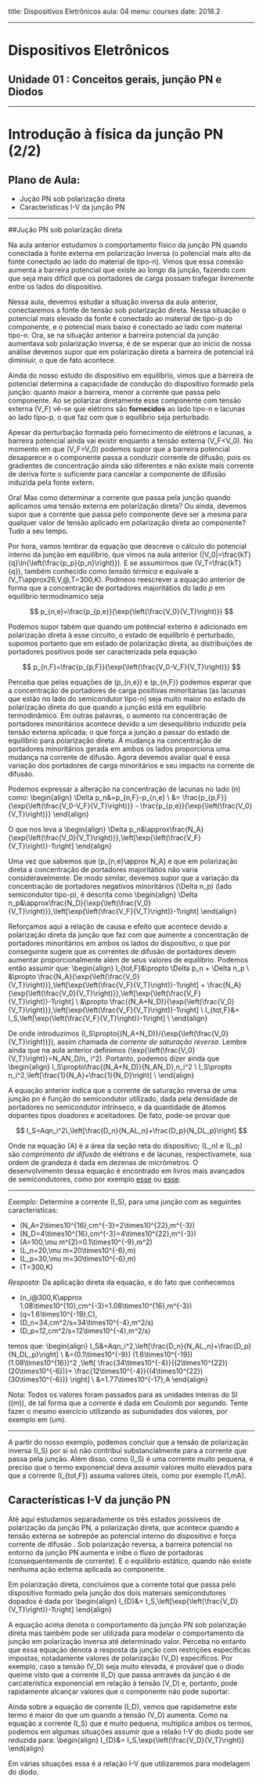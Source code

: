 title: Dispositivos Eletrônicos
aula: 04
menu: courses
date: 2018.2

---

# Dispositivos Eletrônicos
## Unidade 01 : Conceitos gerais, junção PN e Diodos

---

Introdução à física da junção PN (2/2)
======================================

## Plano de Aula:
* Jução PN sob polarização direta
* Características I-V da junção PN

---

##Jução PN sob polarização direta

Na aula anterior estudamos o comportamento físico da junção PN quando conectada à fonte externa em polarização inversa (o potencial mais alto da fonte conectado ao lado do material de tipo-n). Vimos que essa conexão aumenta a barreira potencial que existe ao longo da junção, fazendo com que seja mais difícil que os portadores de carga possam trafegar livremente entre os lados do dispositivo.

Nessa aula, devemos estudar a situação inversa da aula anterior, conectaremos a fonte de tensão sob polarização direta. Nessa situação o potencial mais elevado da fonte é conectado ao material de tipo-p do componente, e o potencial mais baixo é conectado ao lado com material tipo-n. Ora, se na situação anterior a barreira potencial da junção aumentava sob polarização inversa, é de se esperar que ao início de nossa análise devemos supor que em polarização direta a barreira de potencial irá diminiuir, o que de fato acontece.

Ainda do nosso estudo do dispositivo em equilíbrio, vimos que a barreira de potencial determina a capacidade de condução do dispositivo formado pela junção: quanto maior a barreira, menor a corrente que passa pelo componente. Ao se polarizar diretamente esse componente com tensão externa \(V_F\) vê-se que elétrons são **fornecidos** ao lado tipo-n e lacunas ao lado tipo-p, o que faz com que o equilíbrio seja perturbado.

Apesar da perturbação formada pelo fornecimento de elétrons e lacunas, a barreira potencial ainda vai existir enquanto a tensão externa \(V_F<V_0\). No momento em que \(V_F=V_0\) podemos supor que a barreira potencial desaparece e o componente passa a conduzir corrente de difusão, pois os gradientes de concentração ainda são diferentes e não existe mais corrente de deriva forte o suficiente para cancelar a componente de difusão induzida pela fonte extern.

Ora! Mas como determinar a corrente que passa pela junção quando aplicamos uma tensão externa em polarização direta? Ou ainda, devemos supor que a corrente que passa pelo componente deve ser a mesma para qualquer valor de tensão aplicado em polarização direta ao componente? Tudo a seu tempo.

Por hora, vamos lembrar da equação que descreve o cálculo do potencial interno da junção em equilíbrio, que vimos na aula anterior \(|V_0|=\frac{kT}{q}\ln{\left(\frac{p_p}{p_n}\right)}\). E se assumirmos que \(V_T=\frac{kT}{q}\), também conhecido como *tensão térmica* e equivale a \(V_T\approx26\,V\,@\,T=300\,K\). Podmeos reescrever a equação anterior de forma que a concentração de portadores majoritátios do lado *p* em equilíbrio termodinamico seja

$$
p_{n,e}=\frac{p_{p,e}}{\exp{\left(\frac{V_0}{V_T}\right)}}
$$

Podemos supor tabém que quando um potêncial externo é adicionado em polarização direta à esse circuito, o estado de equilíbrio é perturbado, supomos portanto que em estado de polarização direta, as distribuições de portadores positivos pode ser caracterizada pela equação

$$
p_{n,F}=\frac{p_{p,F}}{\exp{\left(\frac{V_0-V_F}{V_T}\right)}}
$$  

Perceba que pelas equações de \(p_{n,e}\) e \(p_{n,F}\) podemos esperar que a concentração de portadores de carga positivas minoritárias (as lacunas que estão no lado do semicondutor tipo-n) seja muito maior no estado de polarização direta do que quando a junção está em equilíbrio termodinâmico. Em outras palavras, o aumento na concentração de portadores minoritários acontece devido a um desequilibrio induzido pela tensão externa aplicada; o que força a junção a passar do estado de equilíbrio para polarização direta. A mudança na concentração de portadores minoritários gerada em ambos os lados proporciona uma mudança na corrente de difusão. Agora devemos avaliar qual é essa variação dos portadores de carga minoritários e seu impacto na corrente de difusão.

Podemos expressar a alteração na concentração de lacunas no lado \(n\) como:
\begin{align}
\Delta p_n&=p_{n,F}-p_{n,e} \\
&= \frac{p_{p,F}}{\exp{\left(\frac{V_0-V_F}{V_T}\right)}} - \frac{p_{p,e}}{\exp{\left(\frac{V_0}{V_T}\right)}}
\end{align}

O que nos leva a
\begin{align}
\Delta p_n&\approx\frac{N_A}{\exp{\left(\frac{V_0}{V_T}\right)}}\,\left[\exp{\left(\frac{V_F}{V_T}\right)}-1\right]
\end{align}

Uma vez que sabemos que \(p_{n,e}\approx N_A\) e que em polarização direta a concentração de portadores majoritátios não varia consideravelmente. De modo similar, devemos supor que a variação da concentração de portadores negativos minoritários \(\Delta n_p\) (lado semicondutor tipo-p), é descrita como
\begin{align}
\Delta n_p&\approx\frac{N_D}{\exp{\left(\frac{V_0}{V_T}\right)}}\,\left[\exp{\left(\frac{V_F}{V_T}\right)}-1\right]
\end{align}

Reforçamos aqui a relação de causa e efeito que acontece devido a polarização direta da junção que faz com que aumente a concentração de portadores minoritários em ambos os lados do dispositivo, o que por conseguinte sugere que as correntes de difusão de portadores devem aumentar proporcionalmente além de seus valores de equilíbrio. Podemos então assumir que:
\begin{align}
I_{tot,F}&\propto \Delta p_n + \Delta n_p \\
         &\propto \frac{N_A}{\exp{\left(\frac{V_0}{V_T}\right)}}\,\left[\exp{\left(\frac{V_F}{V_T}\right)}-1\right] +
                  \frac{N_A}{\exp{\left(\frac{V_0}{V_T}\right)}}\,\left[\exp{\left(\frac{V_F}{V_T}\right)}-1\right] \\
         &\propto \frac{(N_A+N_D)}{\exp{\left(\frac{V_0}{V_T}\right)}}\,\left[\exp{\left(\frac{V_F}{V_T}\right)}-1\right] \\
I_{tot,F}&= I_S\,\left[\exp{\left(\frac{V_F}{V_T}\right)}-1\right] \\
\end{align}

De onde introduzimos \(I_S\propto{(N_A+N_D)}/{\exp{\left(\frac{V_0}{V_T}\right)}}\), assim chamada de *corrente de saturação reversa*. Lembre ainda que na aula anterior definimos \(\exp{\left(\frac{V_0}{V_T}\right)}=N_AN_D/n_ i^2\). Portanto, podemos dizer ainda que
\begin{align}
I_S\propto\frac{(N_A+N_D)}{N_AN_D}\,n_i^2 \\
I_S\propto n_i^2\,\left[\frac{1}{N_A}+\frac{1}{N_D}\right] \\
\end{align}

A equação anterior indica que a corrente de saturação reversa de uma junção pn é função do semicondutor utilizado, dada pela densidade de portadores no semicondutor intrínseco, e da quantidade de átomos dopantes tipos doadores e aceitadores. De fato, pode-se provar que

$$
I_S=Aqn_i^2\,\left[\frac{D_n}{N_AL_n}+\frac{D_p}{N_DL_p}\right]
$$

Onde na equação \(A\) é a área da seção reta do dispositivo; \(L_n\) e \(L_p\) são *comprimento de difusão* de elétrons e de lacunas, respectivamete, sua ordem de grandeza é dada em dezenas de micrômetros. O desenvolvimento dessa equação é encontrado em livros mais avançados de semicondutores, como por exemplo [esse](https://www.amazon.com/Physics-Semiconductor-Devices-Simon-Sze/dp/0471143235/ref=sr_1_8?ie=UTF8&qid=1544391374&sr=8-8&keywords=of+Semiconductor+Devices) ou [esse](https://www.livrariadafisica.com.br/detalhe_produto.aspx?id=144433&titulo=Materiais+e+dispositivos+eletr%C3%B4nicos).

---
*Exemplo:*
Determine a corrente \(I_S\), para uma junção com as seguintes características:

* \(N_A=2\times10^{16}\,cm^{-3}=2\times10^{22}\,m^{-3}\)
* \(N_D=4\times10^{16}\,cm^{-3}=4\times10^{22}\,m^{-3}\)
* \(A=100\,\mu m^{2}=0.1\times10^{-9}\,m^2\)
* \(L_n=20\,\mu m=20\times10^{-6}\,m\)
* \(L_p=30\,\mu m=30\times10^{-6}\,m\)
* \(T=300\,K\)

*Resposta:*
Da aplicação direta da equação, e do fato que conhecemos

* \(n_i@300\,K\approx 1.08\times10^{10}\,cm^{-3}=1.08\times10^{16}\,m^{-3}\)
* \(q=1.6\times10^{-19}\,C\),
* \(D_n=34\,cm^2/s=34\times10^{-4}\,m^2/s\)
* \(D_p=12\,cm^2/s=12\times10^{-4}\,m^2/s\)

temos que:
\begin{align}
I_S&=Aqn_i^2\,\left[\frac{D_n}{N_AL_n}+\frac{D_p}{N_DL_p}\right] \\
   &=(0.1\times10^{-9})
      (1.6\times10^{-19})
      (1.08\times10^{16})^2
      \,\left[
        \frac{34\times10^{-4}}{(2\times10^{22})(20\times10^{-6})}+
        \frac{12\times10^{-4}}{(4\times10^{22})(30\times10^{-6})}
      \right] \\
   &=1.77\times10^{-17}\,A
\end{align}

Nota: Todos os valores foram passados para as unidades inteiras do SI (\(m\)), de tal forma que a corrente é dada em Coulomb por segundo. Tente fazer o mesmo exercício utilizando as subunidades dos valores, por exemplo em \(um\).

---

A partir do nosso exemplo, podemos concluir que a tensão de polarização inversa \(I_S\) por si só não contribui substancialmente para a corrente que passa pela junção. Além disso, como \(I_S\) é uma corrente muito pequena, é preciso que o termo exponencial deva assumir valores muito elevados para que a corrente \(I_{tot,F}\) assuma valores úteis, como por exemplo \(1\,mA\).

## Características I-V da junção PN

Até aqui estudamos separadamente os três estados possíveos de polarização da junção PN, a polarização direta, que acontece quando a tensão externa se sobrepôe ao potencial interno do dispositivo e força corrente de difusão . Sob polarização reversa, a barreira potencial no entorno da junção PN aumenta e inibe o fluxo de portadoras (consequentemente de corrente). E o equilíbrio estático, quando não existe nenhuma ação externa aplicada ao componente.

Em polarização direta, concluímos que a corrente total que passa pelo dispositivo formado pela junção dos dois materiais semicondutores dopados é dada por
\begin{align}
I_{D}&= I_S\,\left[\exp{\left(\frac{V_D}{V_T}\right)}-1\right]
\end{align}

A equação acima denota o comportamento da junção PN sob polarização direta mas também pode ser utilizada para modelar o comportamento da junção em polarização inversa até determinado valor. Perceba no entanto que essa equação denota a resposta da junção com restrições específicas impostas, notadamente valores de polarização \(V_D\) específicos. Por exemplo, caso a tensão \(V_D\) seja muito elevada, é provável que o diodo queime visto que a corrente \(I_D\) que passa antravés da junção é de carcaterística exponencial em relação à tensão \(V_D\) e, portanto, pode rapidamente alcançar valores que o componente não pode suportar.

Ainda sobre a equação de corrente \(I_D\), vemos que rapidametne este termo é maior do que um quando a tensão \(V_D\) aumenta. Como na equação a corrente \(I_S\) que é muito pequena, multiplica ambos os termos, podemos em algumas situações assumir que a relaão I-V do diodo pode ser reduzida para:
\begin{align}
I_{D}&= I_S\,\exp{\left(\frac{V_D}{V_T}\right)}
\end{align}

Em várias situações essa é a relação I-V que utilizaremos para modelagem do diodo.
